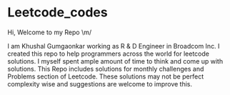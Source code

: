 # Leetcode_codes

Hi,
Welcome to my Repo \m/

I am Khushal Gumgaonkar working as R & D Engineer in Broadcom Inc. I created this repo to help programmers across the world for leetcode 
solutions. I myself spent ample amount of time to think and come up with solutions.
This Repo includes solutions for monthly challenges  and Problems section of Leetcode. These solutions may not be perfect complexity wise
and suggestions are welcome to improve this.


